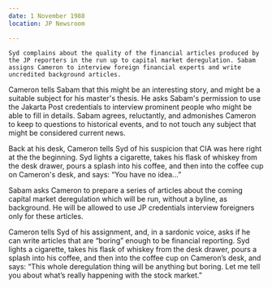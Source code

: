 ```yaml
---
date: 1 November 1988
location: JP Newsroom

---
```


```treatment
Syd complains about the quality of the financial articles produced by the JP reporters in the run up to capital market deregulation. Sabam assigns Cameron to interview foreign financial experts and write uncredited background articles. 
```

Cameron tells Sabam that this might be an interesting story, and might be a suitable subject for his master's thesis. He asks Sabam's permission to use the Jakarta Post credentials to interview prominent people who might be able to fill in details. Sabam agrees, reluctantly, and admonishes Cameron to keep to questions to historical events, and to not touch any subject that might be considered current news. 

Back at his desk, Cameron tells Syd of his suspicion that CIA was here right at the the beginning. Syd lights a cigarette, takes his flask of whiskey from the desk drawer, pours a splash into his coffee, and then into the coffee cup on Cameron's desk, and says: “You have no idea...” 

Sabam asks Cameron to prepare a series of articles about the coming
capital market deregulation which will be run, without a byline, as
background. He will be allowed to use JP credentials interview
foreigners only for these articles.

Cameron tells Syd of his assignment, and, in a sardonic voice, asks if
he can write articles that are “boring” enough to be financial
reporting. Syd lights a cigarette, takes his flask of whiskey from the
desk drawer, pours a splash into his coffee, and then into the coffee
cup on Cameron’s desk, and says: “This whole deregulation thing will be
anything but boring. Let me tell you about what’s really happening with
the stock market.”